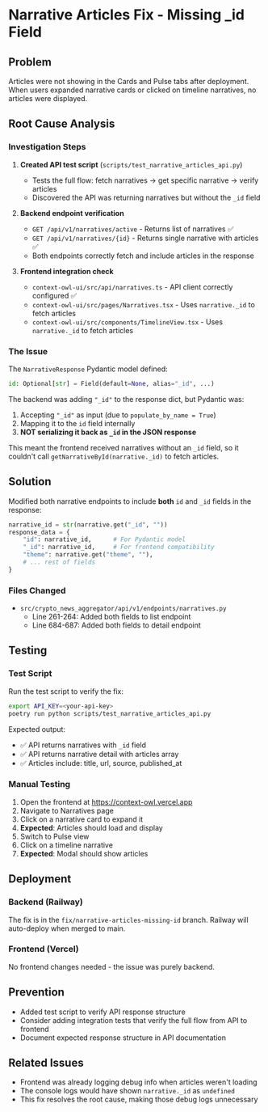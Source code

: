 # Narrative Articles Fix - Missing _id Field

## Problem
Articles were not showing in the Cards and Pulse tabs after deployment. When users expanded narrative cards or clicked on timeline narratives, no articles were displayed.

## Root Cause Analysis

### Investigation Steps
1. **Created API test script** (`scripts/test_narrative_articles_api.py`)
   - Tests the full flow: fetch narratives → get specific narrative → verify articles
   - Discovered the API was returning narratives but without the `_id` field

2. **Backend endpoint verification**
   - `GET /api/v1/narratives/active` - Returns list of narratives ✅
   - `GET /api/v1/narratives/{id}` - Returns single narrative with articles ✅
   - Both endpoints correctly fetch and include articles in the response

3. **Frontend integration check**
   - `context-owl-ui/src/api/narratives.ts` - API client correctly configured ✅
   - `context-owl-ui/src/pages/Narratives.tsx` - Uses `narrative._id` to fetch articles
   - `context-owl-ui/src/components/TimelineView.tsx` - Uses `narrative._id` to fetch articles

### The Issue
The `NarrativeResponse` Pydantic model defined:
```python
id: Optional[str] = Field(default=None, alias="_id", ...)
```

The backend was adding `"_id"` to the response dict, but Pydantic was:
1. Accepting `"_id"` as input (due to `populate_by_name = True`)
2. Mapping it to the `id` field internally
3. **NOT serializing it back as `_id` in the JSON response**

This meant the frontend received narratives without an `_id` field, so it couldn't call `getNarrativeById(narrative._id)` to fetch articles.

## Solution
Modified both narrative endpoints to include **both** `id` and `_id` fields in the response:

```python
narrative_id = str(narrative.get("_id", ""))
response_data = {
    "id": narrative_id,      # For Pydantic model
    "_id": narrative_id,     # For frontend compatibility
    "theme": narrative.get("theme", ""),
    # ... rest of fields
}
```

### Files Changed
- `src/crypto_news_aggregator/api/v1/endpoints/narratives.py`
  - Line 261-264: Added both fields to list endpoint
  - Line 684-687: Added both fields to detail endpoint

## Testing

### Test Script
Run the test script to verify the fix:
```bash
export API_KEY=<your-api-key>
poetry run python scripts/test_narrative_articles_api.py
```

Expected output:
- ✅ API returns narratives with `_id` field
- ✅ API returns narrative detail with articles array
- ✅ Articles include: title, url, source, published_at

### Manual Testing
1. Open the frontend at https://context-owl.vercel.app
2. Navigate to Narratives page
3. Click on a narrative card to expand it
4. **Expected**: Articles should load and display
5. Switch to Pulse view
6. Click on a timeline narrative
7. **Expected**: Modal should show articles

## Deployment

### Backend (Railway)
The fix is in the `fix/narrative-articles-missing-id` branch. Railway will auto-deploy when merged to main.

### Frontend (Vercel)
No frontend changes needed - the issue was purely backend.

## Prevention
- Added test script to verify API response structure
- Consider adding integration tests that verify the full flow from API to frontend
- Document expected response structure in API documentation

## Related Issues
- Frontend was already logging debug info when articles weren't loading
- The console logs would have shown `narrative._id` as `undefined`
- This fix resolves the root cause, making those debug logs unnecessary

